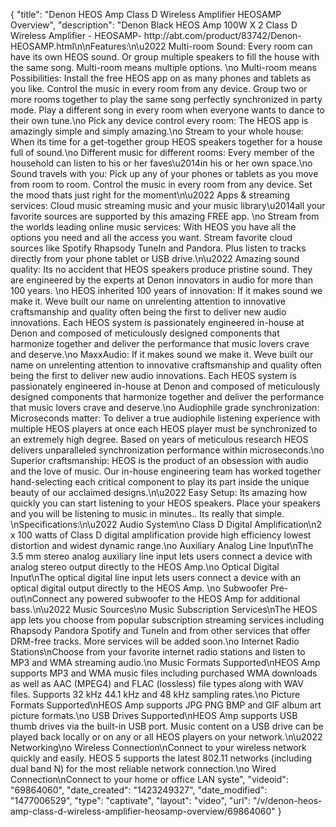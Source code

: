 {
    "title": "Denon HEOS Amp Class D Wireless Amplifier HEOSAMP Overview",
    "description": "Denon Black HEOS Amp 100W X 2 Class D Wireless Amplifier - HEOSAMP- http:\/\/abt.com\/product\/83742\/Denon-HEOSAMP.html\n\nFeatures:\n\u2022 Multi-room Sound: Every room can have its own HEOS sound. Or group multiple speakers to fill the house with the same song. Multi-room means multiple options. \no Multi-room means Possibilities: Install the free HEOS app on as many phones and tablets as you like. Control the music in every room from any device. Group two or more rooms together to play the same song perfectly synchronized in party mode. Play a different song in every room when everyone wants to dance to their own tune.\no Pick any device control every room: The HEOS app is amazingly simple and simply amazing.\no Stream to your whole house: When its time for a get-together group HEOS speakers together for a house full of sound.\no Different music for different rooms: Every member of the household can listen to his or her faves\u2014in his or her own space.\no Sound travels with you: Pick up any of your phones or tablets as you move from room to room. Control the music in every room from any device. Set the mood thats just right for the moment\n\u2022 Apps & streaming services: Cloud music streaming music and your music library\u2014all your favorite sources are supported by this amazing FREE app. \no Stream from the worlds leading online music services: With HEOS you have all the options you need and all the access you want. Stream favorite cloud sources like Spotify Rhapsody TuneIn and Pandora. Plus listen to tracks directly from your phone tablet or USB drive.\n\u2022 Amazing sound quality: Its no accident that HEOS speakers produce pristine sound. They are engineered by the experts at Denon innovators in audio for more than 100 years. \no HEOS inherited 100 years of innovation: If it makes sound we make it. Weve built our name on unrelenting attention to innovative craftsmanship and quality often being the first to deliver new audio innovations. Each HEOS system is passionately engineered in-house at Denon and composed of meticulously designed components that harmonize together and deliver the performance that music lovers crave and deserve.\no MaxxAudio: If it makes sound we make it. Weve built our name on unrelenting attention to innovative craftsmanship and quality often being the first to deliver new audio innovations. Each HEOS system is passionately engineered in-house at Denon and composed of meticulously designed components that harmonize together and deliver the performance that music lovers crave and deserve.\no Audiophile grade synchronization: Microseconds matter: To deliver a true audiophile listening experience with multiple HEOS players at once each HEOS player must be synchronized to an extremely high degree. Based on years of meticulous research HEOS delivers unparalleled synchronization performance within microseconds.\no Superior craftsmanship: HEOS is the product of an obsession with audio and the love of music. Our in-house engineering team has worked together hand-selecting each critical component to play its part inside the unique beauty of our acclaimed designs.\n\u2022 Easy Setup: Its amazing how quickly you can start listening to your HEOS speakers. Place your speakers and you will be listening to music in minutes.. Its really that simple. \nSpecifications:\n\u2022 Audio System\no Class D Digital Amplification\n2 x 100 watts of Class D digital amplification provide high efficiency lowest distortion and widest dynamic range.\no Auxiliary Analog Line Input\nThe 3.5 mm stereo analog auxiliary line input lets users connect a device with analog stereo output directly to the HEOS Amp.\no Optical Digital Input\nThe optical digital line input lets users connect a device with an optical digital output directly to the HEOS Amp. \no Subwoofer Pre-out\nConnect any powered subwoofer to the HEOS Amp for additional bass.\n\u2022 Music Sources\no Music Subscription Services\nThe HEOS app lets you choose from popular subscription streaming services including Rhapsody Pandora Spotify and TuneIn and from other services that offer DRM-free tracks. More services will be added soon.\no Internet Radio Stations\nChoose from your favorite internet radio stations and listen to MP3 and WMA streaming audio.\no Music Formats Supported\nHEOS Amp supports MP3 and WMA music files including purchased WMA downloads as well as AAC (MPEG4) and FLAC (lossless) file types along with WAV files. Supports 32 kHz 44.1 kHz and 48 kHz sampling rates.\no Picture Formats Supported\nHEOS Amp supports JPG PNG BMP and GIF album art picture formats.\no USB Drives Supported\nHEOS Amp supports USB thumb drives via the built-in USB port. Music content on a USB drive can be played back locally or on any or all HEOS players on your network.\n\u2022 Networking\no Wireless Connection\nConnect to your wireless network quickly and easily. HEOS 5 supports the latest 802.11 networks (including dual band N) for the most reliable network connection.\no Wired Connection\nConnect to your home or office LAN syste",
    "videoid": "69864060",
    "date_created": "1423249327",
    "date_modified": "1477006529",
    "type": "captivate",
    "layout": "video",
    "url": "\/v\/denon-heos-amp-class-d-wireless-amplifier-heosamp-overview\/69864060"
}